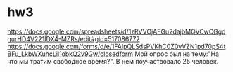 # hw3
https://docs.google.com/spreadsheets/d/1zRVVOjAFGu2dajbMQVCwCGgdgurHD4V221IDX4-MZRs/edit#gid=517086772
https://docs.google.com/forms/d/e/1FAIpQLSdsPVKhC0Z0vVZN1pd70pS4tBFu_LkbWXuhcLil1obkQ2v9Gw/closedform
Мой опрос был на тему:"На что мы тратим свободное время?". В нем поучаствовало 25 человек.
